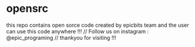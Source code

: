 # opensrc
this repo contains open sorce code created by epicbits team and the user can use this code anywhere !!! // Follow us on instagram : @epic_programing //  thankyou for visiting !!!

